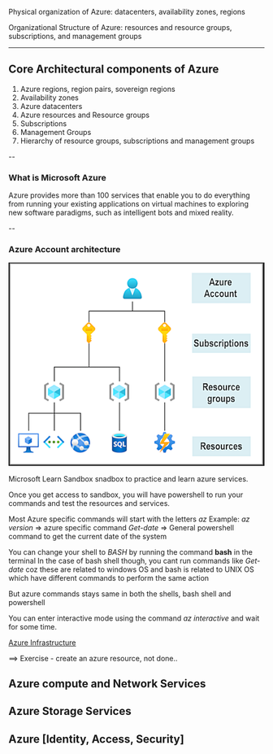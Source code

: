 Physical organization of Azure: datacenters, availability zones, regions

Organizational Structure of Azure: resources and resource groups, subscriptions, and management groups


---

## Core Architectural components of Azure

1. Azure regions, region pairs, sovereign regions
2. Availability zones
3. Azure datacenters
4. Azure resources and Resource groups
5. Subscriptions
6. Management Groups
7. Hierarchy of resource groups, subscriptions and management groups

--

### What is Microsoft Azure
Azure provides more than 100 services that enable you to do everything from running your existing applications on virtual machines to exploring new software paradigms, such as intelligent bots and mixed reality.


--

### Azure Account architecture
![Azure account architecture](../../images/account-architecture.png)

Microsoft Learn Sandbox
    snadbox to practice and learn azure services.

Once you get access to sandbox, you will have powershell to run your commands and test the resources and services.

Most Azure specific commands will start with the letters _az_
Example: _az version_ => azure specific command
        _Get-date_ => General powershell command to get the current date of the system


You can change your shell to _BASH_ by running the command **bash** in the terminal
In the case of bash shell though, you cant run commands like _Get-date_ coz these are related to windows OS and bash is related to UNIX OS which have different commands to perform the same action

But azure commands stays same in both the shells, bash shell and powershell


You can enter interactive mode using the command _az interactive_ and wait for some time.

[Azure Infrastructure](./Azure-architecture-and-services.md#Azure-infrastructure)


==> Exercise - create an azure resource, not done..

## Azure compute and Network Services


## Azure Storage Services


## Azure [Identity, Access, Security]